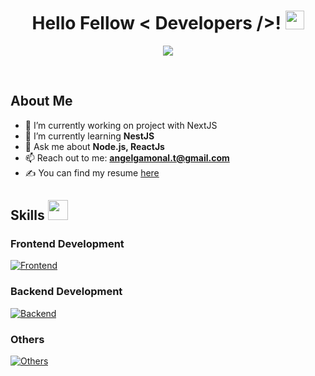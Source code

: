 <h1 align='center'> Hello Fellow < Developers />! <img src = "https://raw.githubusercontent.com/MartinHeinz/MartinHeinz/master/wave.gif" width = 30px> </h1>

<p align='center'>
  <a href="https://github.com/DenverCoder1/readme-typing-svg"><img src="https://readme-typing-svg.herokuapp.com?&font=IBM+Plex+Sans&color=abcdef&size=20&lines=Welcome+to+my+GitHub+Profile!;I'm+a+Software+Developer;I'm+a+Frontend+Developer" /></a>
</p>
<br/>

<h2>About Me</h2>

- 🔭 I’m currently working on project with NextJS
- 🌱 I’m currently learning **NestJS**
- 💬 Ask me about **Node.js, ReactJs**
- 📫 Reach out to me: **angelgamonal.t@gmail.com**
- ✍ You can find my resume [here](https://drive.google.com/file/d/1IvE2HjkxMTJBD8UKGH7r1Coq-yNi2Meu/view)

<h2> Skills <img src = "https://media2.giphy.com/media/QssGEmpkyEOhBCb7e1/giphy.gif?cid=ecf05e47a0n3gi1bfqntqmob8g9aid1oyj2wr3ds3mg700bl&rid=giphy.gif" width = 32px> </h2>

<h3>Frontend Development</h3>

[![Frontend](https://skillicons.dev/icons?i=html,css,sass,js,ts,react,nextjs,astro,tailwind&perline=5)](https://skillicons.dev)

<h3>Backend Development</h3>

[![Backend](https://skillicons.dev/icons?i=js,ts,nodejs,express)](https://skillicons.dev)

<h3>Others</h3>

[![Others](https://skillicons.dev/icons?i=figma,powershell,git,vercel,firebase,mongo,mysql&perline=4)](https://skillicons.dev)


<!--
**Angelgamonal/angelgamonal** is a ✨ _special_ ✨ repository because its `README.md` (this file) appears on your GitHub profile.

Here are some ideas to get you started:

- 🔭 I’m currently working on ...
- 🌱 I’m currently learning ...
- 👯 I’m looking to collaborate on ...
- 🤔 I’m looking for help with ...
- 💬 Ask me about ...
- 📫 How to reach me: ...
- 😄 Pronouns: ...
- ⚡ Fun fact: ...
-->

